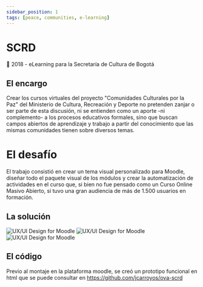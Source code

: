 ```yaml
---
sidebar_position: 1
tags: [peace, communities, e-learning]
---
```


# SCRD

📆 2018 - eLearning para la Secretaría de Cultura de Bogotá

## El encargo

Crear los cursos virtuales del proyecto "Comunidades Culturales por la Paz" del Ministerio de Cultura, Recreación y Deporte no pretenden zanjar o ser parte de esta discusión, ni se entienden como un aporte -ni complemento- a los procesos educativos formales, sino que buscan campos abiertos de aprendizaje y trabajo a partir del conocimiento que las mismas comunidades tienen sobre diversos temas.

# El desafío

El trabajo consistió en crear un tema visual personalizado para Moodle, diseñar todo el paquete visual de los módulos y crear la automatización de actividades en el curso que, si bien no fue pensado como un Curso Online Masivo Abierto, sí tuvo una gran audiencia de más de 1.500 usuarios en formación.

## La solución

![UX/UI Design for Moodle](https://jcarroyos-uploads.s3.amazonaws.com/docs/e-learning/assets/scrd-3.jpg)
![UX/UI Design for Moodle](https://jcarroyos-uploads.s3.amazonaws.com/docs/e-learning/assets/scrd-2.jpg)
![UX/UI Design for Moodle](https://jcarroyos-uploads.s3.amazonaws.com/docs/e-learning/assets/scrd-1.png)

## El código

Previo al montaje en la plataforma moodle, se creó un prototipo funcional en html que se puede consultar en https://github.com/jcarroyos/ova-scrd
